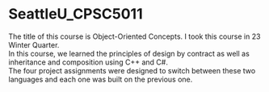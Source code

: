 # SeattleU_CPSC5011

The title of this course is Object-Oriented Concepts. I took this course in 23 Winter Quarter.  
In this course, we learned the principles of design by contract as well as inheritance and composition using C++ and C#.  
The four project assignments were designed to switch between these two languages and each one was built on the previous one.
